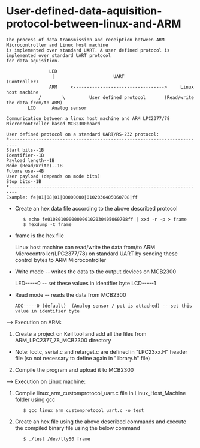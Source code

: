 # User-defined-data-aquisition-protocol-between-linux-and-ARM

    The process of data transmission and receiption between ARM Microcontroller and Linux host machine 
    is implemented over standard UART. A user defined protocol is implemented over standard UART protocol 
    for data aquisition.
    
                    LED
                     |                      UART                        (Controller)
                    ARM     <---------------------------------->     Linux host machine
                /        \         User defined protocol       (Read/write the data from/to ARM)
            LCD      Analog sensor
            
    Communication between a linux host machine and ARM LPC2377/78 Microncontroller based MCB2300board 
    
    User defined protocol on a standard UART/RS-232 protocol:
    *-------------------------------------------------------------------------
	Start bits--1B
	Identifier--1B
	Payload length--1B
	Mode (Read/Write)--1B
	Future use--4B
	User payload (depends on mode bits)
	Stop bits--1B
    *-------------------------------------------------------------------------
    Example: fe|01|08|01|00000000|0102030405060708|ff
*   Create an hex data file according to the above described protocol

           $ echo fe010801000000000102030405060708ff | xxd -r -p > frame
           $ hexdump -C frame
           
*   frame is the hex file


    Linux host machine can read/write the data from/to ARM Microcontroller(LPC2377/78) on 
    standard UART by sending these control bytes to ARM Microcontroller
*    Write mode -- writes the data to the output devices on MCB2300

        LED-----0     -- set these values in identifier byte
        LCD-----1
    
*   Read mode -- reads the data from MCB2300

        ADC-----0 (default)  (Analog sensor / pot is attached) -- set this value in identifier byte
        
  
  --> Execution on ARM:
  
  1)  Create a project on Keil tool and add all the files from ARM_LPC2377_78_MCB2300 directory
  
  *   Note: lcd.c, serial.c and retarget.c are defined in "LPC23xx.H" header file (so not necessary to define again in "library.h" file)
  
  2) Compile the program and upload it to MCB2300
    
  
  --> Execution on Linux machine:

  1) Compile linux_arm_customprotocol_uart.c file in Linux_Host_Machine folder using gcc
  
            $ gcc linux_arm_customprotocol_uart.c -o test
            
  2) Create an hex file using the above described commands and execute the compiled binary file using the below command
    
            $ ./test /dev/ttyS0 frame
            
  
  
